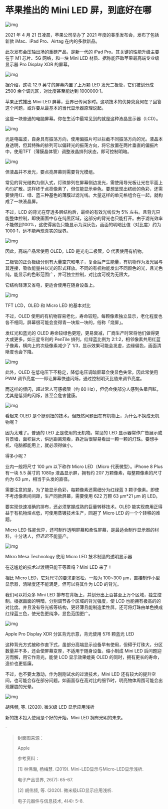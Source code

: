 # 苹果推出的 Mini LED 屏，到底好在哪

![img](https://mmbiz.qpic.cn/mmbiz_png/SlOqFKqEO4EUGtomScvumKYsyFDEmgedH7gj9poypcMricm7rA1ib0ZqjB8mzRYLfbnaDSAeiahvN1XI6re5jPQSw/640?wx_fmt=png)



2021 年 4 月 21 日凌晨，苹果公司举办了 2021 年度的春季发布会，发布了包括新款 iMac、iPad Pro、Airtag 在内的多款新品。



此次发布会压轴出场的重磅产品，是新一代的 iPad Pro。其关键的性能升级主要在于 M1 芯片、5G 网络，和一块 Mini LED 材质、据称能匹敌苹果最高端专业级显示器 Pro Display XDR 的屏幕。



![img](https://mmbiz.qpic.cn/mmbiz_png/SlOqFKqEO4EUGtomScvumKYsyFDEmged5gIzLJGN4KINE83fic0Fqv4MYmeIxpjP07zokBb3tAk9gScibJ0Lggzg/640?wx_fmt=png)



据介绍，这块 12.9 英寸的屏幕内置了上万颗 LED 发光二极管，它们被划分成 2500 余个调光区，对比度甚至能达到 1000000:1。



苹果正式推出 Mini LED 屏幕，业界已传闻多时。这项技术的优势究竟何在？回答这个问题，或许要从最基本的当代显示器原理说起。



这是一块普通的电脑屏幕。你在生活中最常见到的就是这种液晶显示器（LCD）。



![img](https://mmbiz.qpic.cn/mmbiz_png/SlOqFKqEO4FN27AgGrVZOqttkZkAvPPF2KBN5YiaZaewrCC6YEcuHDopvQh1NHjicM0yJ0kbTtaKBWxrhfAm53GQ/640?wx_fmt=png)



光是电磁波，自身具有振荡方向，使用偏振片可以拦截不同振荡方向的光。液晶本身透明，但其特殊的排列可以偏转光的振荡方向，将它放置在两片垂直的偏振片中，使用TFT（薄膜晶体管）调整液晶排列状态，即可控制明暗。



![img](https://mmbiz.qpic.cn/mmbiz_gif/SlOqFKqEO4FN27AgGrVZOqttkZkAvPPFcB79lZuwiccZyyAfzIbfCGftBpxT5ImTc0Sd8mt4WYThg7UicreYecfQ/640?wx_fmt=gif)



但液晶并不发光，要点亮屏幕则需要背光模组。



常见的背光结构为侧入式，灯珠排列在屏幕侧边发光，需使用导光板让光在平面上均匀扩散。这样终于点亮像素了，但仅能显示单色。要想呈现出缤纷的色彩，还需要使用红、绿、蓝三种基色的薄膜过滤光线。大量这样的单元格组合在一起，就构成了一块液晶屏。



不过，LCD 的背光在穿透多层结构后，最终的有效光线仅为 5% 左右。且背光只能整体控制，即使画面中存在纯黑区域，这部分的背光也只能打开。由于滤光效率不能做到100%，这使得黑色只能显示为深灰色，画面的明暗比值（对比度）约为 1000:1，远不能再现真实的世界。



![img](https://mmbiz.qpic.cn/mmbiz_png/SlOqFKqEO4FN27AgGrVZOqttkZkAvPPFCQJepgzQJ2RwAib4wFAs5yhNw84dFMicCeudmibsibTR2fV4ibq6qviauDNg/640?wx_fmt=png)



因此，高端产品常使用 OLED。LED 是光电二极管，O 代表使用有机物。



二极管的正负极级分别有大量空穴和电子，复合后产生能量，有机物作为发光层与其连接，吸收能量并以光的形式释放。不同的有机物能发出不同颜色的光，且光色纯，能显示的色彩范围广，并可独立控制，对比度可视为无限大。



它结构轻薄又省电，更适合使用在随身设备上。



![img](https://mmbiz.qpic.cn/mmbiz_png/SlOqFKqEO4FN27AgGrVZOqttkZkAvPPFMBa8WsVv1TPth1haucduWflwKtgA6AcEDmotibG77Iu5FqEhmcyDzEA/640?wx_fmt=png)

TFT LCD，OLED 和 Micro LED 的基本对比



不过，OLED 使用的有机物容易老化，寿命较短。每颗像素独立显示，老化程度也各不相同，屏幕很可能会变得青一块紫一块的，俗称「烧屏」。



发红光和蓝光的 OLED 寿命较绿色更短，更易衰减，厂商生产时常将他们做得更大或更多。如三星专利的 PenTile 排列，红绿蓝比例为 2:1:2，相邻像素共用红蓝子像素，横向上的次级像素减少了 1/3，显示效果可能会发虚，边缘偏色，画面清晰度也会下降。



![img](https://mmbiz.qpic.cn/mmbiz_png/SlOqFKqEO4FN27AgGrVZOqttkZkAvPPF28X5vaUkXayyNdpICCDRa4BBl4WsWapvYjWUZaX4nxP1CKy993QI5g/640?wx_fmt=png)



此外，OLED 在低电压下不稳定，降低电压调暗屏幕会使显色失常，因此常使用 PWM 调节亮度——即让屏幕快速闪烁，通过控制明灭比值来调节亮度。



而这样的频闪，超过常人可感极限（约 80 Hz），但仍会使部分人感到头晕目眩，尤其是低频的闪烁，甚至会危害健康。



![img](https://mmbiz.qpic.cn/mmbiz_png/SlOqFKqEO4FN27AgGrVZOqttkZkAvPPFu07pq9CIY9G56XJDGpFfAVcudK7P7QLWlGjeVic2ibW8YLDNrVA9laJQ/640?wx_fmt=png)



看起来 OLED 是个挺别扭的技术。但既然问题出在有机物上，为什么不换成无机物呢？



因为太难了。普通的 LED 正是使用的无机物。常见的 LED 显示器常作广告展示或背景墙，面积巨大，供远距离观看，靠近后很容易看出一颗一颗的灯珠。要想手机、电脑都能用上，就必须得做小。



得多小呢？



业内一般将尺寸 100 μm 以下称作 Micro LED（Micro 代表微型）。iPhone 8 Plus 有一块 5.5 英寸的 1080p 液晶显示屏，拥有约 207 万颗像素，每整颗像素的尺寸约为 63 μm，相当于头发的直径。



需要注意的是，为了能显示色彩，每颗像素还需细分为红绿蓝 3 颗子像素。即使不考虑像素间间距，生产同款屏幕，需要使用 622 万颗 63 μm*21 μm 的 LED。



要实现快速准确的排布，还必须掌握成熟的巨量转移技术。OLED 能实现商用正得益于有机物熔点低，可使用蒸镀技术生产，回避了 Micro LED 的一个个转移的难题。



Micro LED 性能优异，还可制作透明屏幕和柔性屏幕，是最适合制作显示器的材料，十分诱人，但迟迟不能量产。



![img](https://mmbiz.qpic.cn/mmbiz_png/SlOqFKqEO4FN27AgGrVZOqttkZkAvPPFusPWleBZ4BXiaDjvVAaKF3JyAPiaQLStsQ3ehZ48h118ScG7YVoNeN6w/640?wx_fmt=png)

Mikro Mesa Technology 使用 Micro LED 技术制造的透明显示器



在这尴尬的技术过渡期只能干等着吗？Mini LED 来了！



相比 Micro LED，它对尺寸的要求更宽松，一般为 100~300 μm，直接制作小型显示器，清晰度还不能满足，但可以将其作为 LCD 的背光。



我们可以将众多 Mini LED 排布在背板上，并划分出上百甚至上万个区域，独立控制。根据画面的明暗，分别调节各个区域的背光强度，使 LCD 也能拥有极高的的对比度。并且没有导光板等结构，更轻薄且能制造柔性屏。还可将灯珠由单色换成红绿蓝三色，使光色更纯净，显色范围更广。



![img](https://mmbiz.qpic.cn/mmbiz_gif/SlOqFKqEO4EUGtomScvumKYsyFDEmgedumictnjT2ibI2KM6gZkUc3gxUJy89K2KhVNpRACzW3Y1K8LHOyAqCI1Q/640?wx_fmt=gif)



Apple Pro Display XDR 分区背光示意，背光使用 576 颗蓝光 LED







这种背光方式被称作直下式，虽部分高端显示设备早有使用，但碍于灯珠大，分区数量并不多，还会使屏幕变厚，不适用于随身设备。缩小制成 Mini LED 后问题迎刃而解，用它作背光，能使 LCD 显示效果媲美 OLED 的同时，拥有更长的寿命，造价也更低廉。



不过，也不要太激动，作为刚刚试水的过渡技术，Mini LED 还有较大的提升空间，也可能会存在部分问题。如画面存在高对比的细节时，明亮物体周围可能会出现朦胧的光晕。



![img](https://mmbiz.qpic.cn/mmbiz_png/SlOqFKqEO4FN27AgGrVZOqttkZkAvPPFq9iazOsDOWoSvTiaia3g3QQHJXibWgnGGDFV8RiclmKFmeEHrtIDT9QCkiag/640?wx_fmt=png)

胡伟频, 等. (2020). 微米级 LED 显示应用浅析



新的技术投入使用是个好的开始，Mini LED 拥有光明的未来。



\-

> 封面图来源：
>
> 
>
> Apple
>
> 
>
> 参考资料：
>
> 
>
> [1] 林伟瀚, 杨梅慧. (2019). Mini-LED显示与Micro-LED显示浅析.
>
> 电子产品世界, 26(7): 65-67.
>
> 
>
> [2] 胡伟频, 等. (2020). 微米级LED显示应用浅析.
>
> 
>
> 电子元器件与信息技术, 4(4): 5-8.

